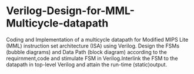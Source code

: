 # Verilog-Design-for-MML-Multicycle-datapath
Coding and Implementation of a multicycle datapath for Modified MIPS Lite (MML) instruction set architecture (ISA) using Verilog. Design the FSMs (bubble diagrams) and Data Path (block diagram) according to the requirnment,code and stimulate FSM in Verilog.Interlink the FSM to the datapath in top-level Verilog and attain the run-time (static)output.
